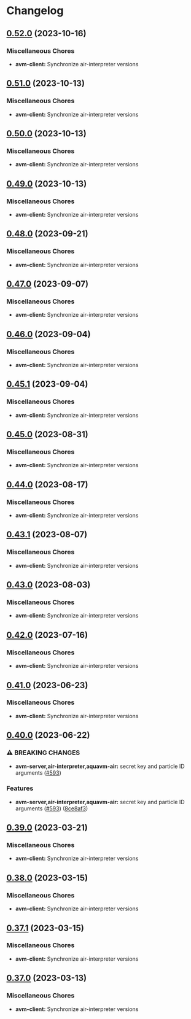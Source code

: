# Changelog

## [0.52.0](https://github.com/fluencelabs/aquavm/compare/avm-client-v0.51.0...avm-client-v0.52.0) (2023-10-16)


### Miscellaneous Chores

* **avm-client:** Synchronize air-interpreter versions

## [0.51.0](https://github.com/fluencelabs/aquavm/compare/avm-client-v0.50.0...avm-client-v0.51.0) (2023-10-13)


### Miscellaneous Chores

* **avm-client:** Synchronize air-interpreter versions

## [0.50.0](https://github.com/fluencelabs/aquavm/compare/avm-client-v0.49.0...avm-client-v0.50.0) (2023-10-13)


### Miscellaneous Chores

* **avm-client:** Synchronize air-interpreter versions

## [0.49.0](https://github.com/fluencelabs/aquavm/compare/avm-client-v0.48.0...avm-client-v0.49.0) (2023-10-13)


### Miscellaneous Chores

* **avm-client:** Synchronize air-interpreter versions

## [0.48.0](https://github.com/fluencelabs/aquavm/compare/avm-client-v0.47.0...avm-client-v0.48.0) (2023-09-21)


### Miscellaneous Chores

* **avm-client:** Synchronize air-interpreter versions

## [0.47.0](https://github.com/fluencelabs/aquavm/compare/avm-client-v0.46.0...avm-client-v0.47.0) (2023-09-07)


### Miscellaneous Chores

* **avm-client:** Synchronize air-interpreter versions

## [0.46.0](https://github.com/fluencelabs/aquavm/compare/avm-client-v0.45.1...avm-client-v0.46.0) (2023-09-04)


### Miscellaneous Chores

* **avm-client:** Synchronize air-interpreter versions

## [0.45.1](https://github.com/fluencelabs/aquavm/compare/avm-client-v0.45.0...avm-client-v0.45.1) (2023-09-04)


### Miscellaneous Chores

* **avm-client:** Synchronize air-interpreter versions

## [0.45.0](https://github.com/fluencelabs/aquavm/compare/avm-client-v0.44.0...avm-client-v0.45.0) (2023-08-31)


### Miscellaneous Chores

* **avm-client:** Synchronize air-interpreter versions

## [0.44.0](https://github.com/fluencelabs/aquavm/compare/avm-client-v0.43.1...avm-client-v0.44.0) (2023-08-17)


### Miscellaneous Chores

* **avm-client:** Synchronize air-interpreter versions

## [0.43.1](https://github.com/fluencelabs/aquavm/compare/avm-client-v0.43.0...avm-client-v0.43.1) (2023-08-07)


### Miscellaneous Chores

* **avm-client:** Synchronize air-interpreter versions

## [0.43.0](https://github.com/fluencelabs/aquavm/compare/avm-client-v0.42.0...avm-client-v0.43.0) (2023-08-03)


### Miscellaneous Chores

* **avm-client:** Synchronize air-interpreter versions

## [0.42.0](https://github.com/fluencelabs/aquavm/compare/avm-client-v0.41.0...avm-client-v0.42.0) (2023-07-16)


### Miscellaneous Chores

* **avm-client:** Synchronize air-interpreter versions

## [0.41.0](https://github.com/fluencelabs/aquavm/compare/avm-client-v0.40.0...avm-client-v0.41.0) (2023-06-23)


### Miscellaneous Chores

* **avm-client:** Synchronize air-interpreter versions

## [0.40.0](https://github.com/fluencelabs/aquavm/compare/avm-client-v0.39.0...avm-client-v0.40.0) (2023-06-22)


### ⚠ BREAKING CHANGES

* **avm-server,air-interpreter,aquavm-air:** secret key and particle ID arguments ([#593](https://github.com/fluencelabs/aquavm/issues/593))

### Features

* **avm-server,air-interpreter,aquavm-air:** secret key and particle ID arguments ([#593](https://github.com/fluencelabs/aquavm/issues/593)) ([8ce8af3](https://github.com/fluencelabs/aquavm/commit/8ce8af38232de3f1ac359214386b895356550428))

## [0.39.0](https://github.com/fluencelabs/aquavm/compare/avm-client-v0.38.0...avm-client-v0.39.0) (2023-03-21)


### Miscellaneous Chores

* **avm-client:** Synchronize air-interpreter versions

## [0.38.0](https://github.com/fluencelabs/aquavm/compare/avm-client-v0.37.1...avm-client-v0.38.0) (2023-03-15)


### Miscellaneous Chores

* **avm-client:** Synchronize air-interpreter versions

## [0.37.1](https://github.com/fluencelabs/aquavm/compare/avm-client-v0.37.0...avm-client-v0.37.1) (2023-03-15)


### Miscellaneous Chores

* **avm-client:** Synchronize air-interpreter versions

## [0.37.0](https://github.com/fluencelabs/aquavm/compare/avm-client-v0.35.4...avm-client-v0.37.0) (2023-03-13)


### Miscellaneous Chores

* **avm-client:** Synchronize air-interpreter versions
